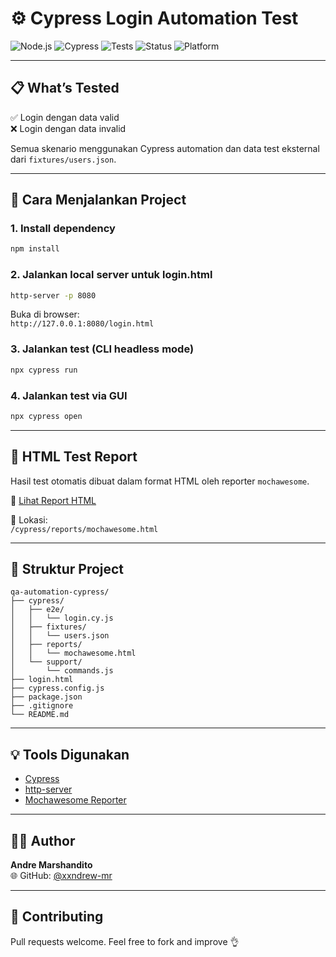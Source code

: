 # ⚙️ Cypress Login Automation Test

![Node.js](https://img.shields.io/badge/Node.js-v18.x-green?logo=node.js)
![Cypress](https://img.shields.io/badge/Cypress-14.x-17202C?logo=cypress&logoColor=white)
![Tests](https://img.shields.io/badge/tests-2%20passing-brightgreen)
![Status](https://img.shields.io/badge/status-stable-blue)
![Platform](https://img.shields.io/badge/tested-on%20Windows%2011-blue)

---

## 📋 What’s Tested

✅ Login dengan data valid  
❌ Login dengan data invalid

Semua skenario menggunakan Cypress automation dan data test eksternal dari `fixtures/users.json`.

---

## 🚀 Cara Menjalankan Project

### 1. **Install dependency**
```bash
npm install
```

### 2. **Jalankan local server untuk login.html**
```bash
http-server -p 8080
```

Buka di browser:  
`http://127.0.0.1:8080/login.html`

### 3. **Jalankan test (CLI headless mode)**
```bash
npx cypress run
```

### 4. **Jalankan test via GUI**
```bash
npx cypress open
```

---

## 📄 HTML Test Report

Hasil test otomatis dibuat dalam format HTML oleh reporter `mochawesome`.

📁 [Lihat Report HTML](./cypress/reports/mochawesome.html)

📍 Lokasi:  
`/cypress/reports/mochawesome.html`

---

## 📂 Struktur Project

```
qa-automation-cypress/
├── cypress/
│   ├── e2e/
│   │   └── login.cy.js
│   ├── fixtures/
│   │   └── users.json
│   ├── reports/
│   │   └── mochawesome.html
│   └── support/
│       └── commands.js
├── login.html
├── cypress.config.js
├── package.json
├── .gitignore
└── README.md
```

---

## 💡 Tools Digunakan
- [Cypress](https://www.cypress.io/)
- [http-server](https://www.npmjs.com/package/http-server)
- [Mochawesome Reporter](https://github.com/adamgruber/mochawesome)

---

## 👨‍💻 Author

**Andre Marshandito**  
🌐 GitHub: [@xxndrew-mr](https://github.com/xxndrew-mr)

---

## 🤝 Contributing

Pull requests welcome. Feel free to fork and improve 👌

